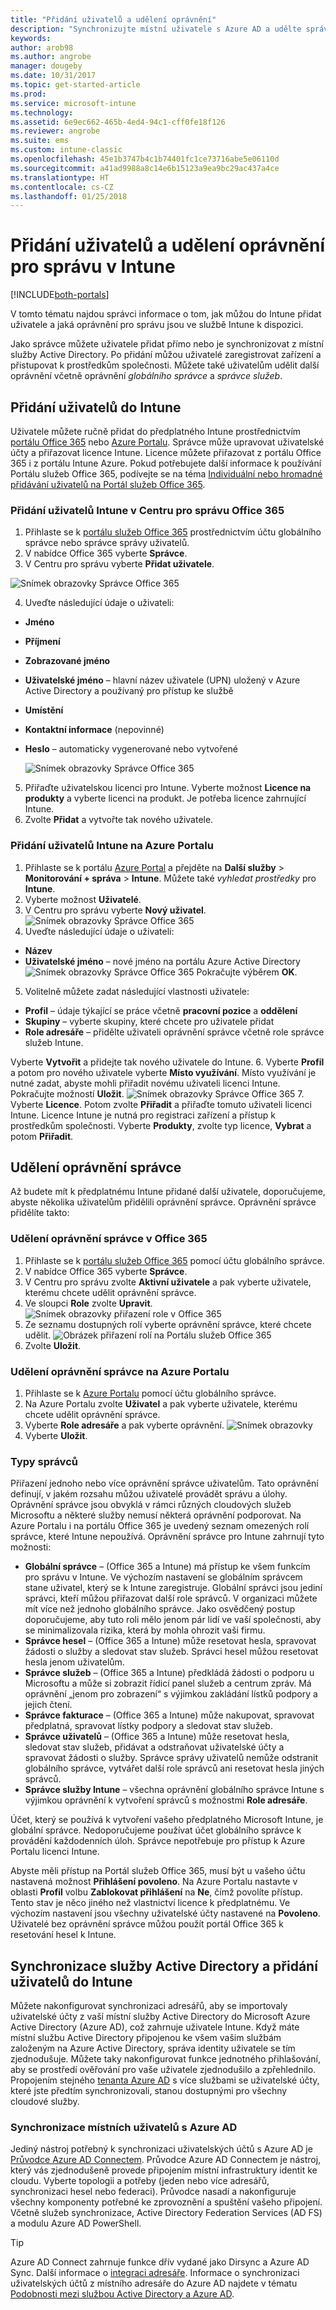 ```yaml
---
title: "Přidání uživatelů a udělení oprávnění"
description: "Synchronizujte místní uživatele s Azure AD a udělte správci oprávnění ke správě předplatného Intune."
keywords: 
author: arob98
ms.author: angrobe
manager: dougeby
ms.date: 10/31/2017
ms.topic: get-started-article
ms.prod: 
ms.service: microsoft-intune
ms.technology: 
ms.assetid: 6e9ec662-465b-4ed4-94c1-cff0fe18f126
ms.reviewer: angrobe
ms.suite: ems
ms.custom: intune-classic
ms.openlocfilehash: 45e1b3747b4c1b74401fc1ce73716abe5e06110d
ms.sourcegitcommit: a41ad9988a8c14e6b15123a9ea9bc29ac437a4ce
ms.translationtype: HT
ms.contentlocale: cs-CZ
ms.lasthandoff: 01/25/2018
---
```

# <a name="add-users-and-give-administrative-permission-to-intune"></a>Přidání uživatelů a udělení oprávnění pro správu v Intune

[!INCLUDE[both-portals](./includes/note-for-both-portals.md)]

V tomto tématu najdou správci informace o tom, jak můžou do Intune přidat uživatele a jaká oprávnění pro správu jsou ve službě Intune k dispozici.

Jako správce můžete uživatele přidat přímo nebo je synchronizovat z místní služby Active Directory. Po přidání můžou uživatelé zaregistrovat zařízení a přistupovat k prostředkům společnosti. Můžete také uživatelům udělit další oprávnění včetně oprávnění *globálního správce* a *správce služeb*.

## <a name="add-users-to-intune"></a>Přidání uživatelů do Intune
Uživatele můžete ručně přidat do předplatného Intune prostřednictvím [portálu Office 365](https://www.office.com/signin) nebo [Azure Portalu](https://portal.azure.com/#blade/Microsoft_Intune_DeviceSettings/ExtensionLandingBlade/overview). Správce může upravovat uživatelské účty a přiřazovat licence Intune. Licence můžete přiřazovat z portálu Office 365 i z portálu Intune Azure. Pokud potřebujete další informace k používání Portálu služeb Office 365, podívejte se na téma [Individuální nebo hromadné přidávání uživatelů na Portál služeb Office 365](https://support.office.com/article/Add-users-individually-or-in-bulk-to-Office-365-Admin-Help-1970f7d6-03b5-442f-b385-5880b9c256ec).

### <a name="add-intune-users-in-the-office-365-admin-center"></a>Přidání uživatelů Intune v Centru pro správu Office 365
1. Přihlaste se k [portálu služeb Office 365](https://www.office.com/signin) prostřednictvím účtu globálního správce nebo správce správy uživatelů.
2. V nabídce Office 365 vyberte **Správce**.
3. V Centru pro správu vyberte **Přidat uživatele**.

  ![Snímek obrazovky Správce Office 365](media/office-add-user.png)

4. Uveďte následující údaje o uživateli:
  - **Jméno**
  - **Příjmení**
  - **Zobrazované jméno**
  - **Uživatelské jméno** – hlavní název uživatele (UPN) uložený v Azure Active Directory a používaný pro přístup ke službě
  - **Umístění**
  - **Kontaktní informace** (nepovinné)
  - **Heslo** – automaticky vygenerované nebo vytvořené

     ![Snímek obrazovky Správce Office 365](media/office-add-user-details.png)

5. Přiřaďte uživatelskou licenci pro Intune. Vyberte možnost **Licence na produkty** a vyberte licenci na produkt. Je potřeba licence zahrnující Intune.
6. Zvolte **Přidat** a vytvořte tak nového uživatele.

### <a name="add-intune-users-in-the-azure-portal"></a>Přidání uživatelů Intune na Azure Portalu
1. Přihlaste se k portálu [Azure Portal](https://portal.azure.com) a přejděte na **Další služby** > **Monitorování + správa** > **Intune**. Můžete také *vyhledat prostředky* pro **Intune**.
2. Vyberte možnost **Uživatelé**.
3. V Centru pro správu vyberte **Nový uživatel**.
  ![Snímek obrazovky Správce Office 365](media/intune-add-user.png)
4. Uveďte následující údaje o uživateli:
  - **Název**
  - **Uživatelské jméno** – nové jméno na portálu Azure Active Directory ![Snímek obrazovky Správce Office 365](media/intune-add-user-info.png) Pokračujte výběrem **OK**.
5. Volitelně můžete zadat následující vlastnosti uživatele:
  - **Profil** – údaje týkající se práce včetně **pracovní pozice** a **oddělení**
  -  **Skupiny** – vyberte skupiny, které chcete pro uživatele přidat
  - **Role adresáře** – přidělte uživateli oprávnění správce včetně role správce služeb Intune.

  Vyberte **Vytvořit** a přidejte tak nového uživatele do Intune.
6. Vyberte **Profil** a potom pro nového uživatele vyberte **Místo využívání**. Místo využívání je nutné zadat, abyste mohli přiřadit novému uživateli licenci Intune. Pokračujte možností **Uložit**.
    ![Snímek obrazovky Správce Office 365](media/intune-add-user-loc.png)
7. Vyberte **Licence**. Potom zvolte **Přiřadit** a přiřaďte tomuto uživateli licenci Intune. Licence Intune je nutná pro registraci zařízení a přístup k prostředkům společnosti. Vyberte **Produkty**, zvolte typ licence, **Vybrat** a potom **Přiřadit**.

## <a name="grant-admin-permissions"></a>Udělení oprávnění správce

Až budete mít k předplatnému Intune přidané další uživatele, doporučujeme, abyste několika uživatelům přidělili oprávnění správce.  Oprávnění správce přidělíte takto:

### <a name="give-admin-permissions-in-office-365"></a>Udělení oprávnění správce v Office 365
1. Přihlaste se k [portálu služeb Office 365](https://www.office.com/signin) pomocí účtu globálního správce.
2. V nabídce Office 365 vyberte **Správce**.
3. V Centru pro správu zvolte **Aktivní uživatele** a pak vyberte uživatele, kterému chcete udělit oprávnění správce.
4. Ve sloupci **Role** zvolte **Upravit**.
  ![Snímek obrazovky přiřazení role v Office 365](./media/office-assign-roles-open.png)
5. Ze seznamu dostupných rolí vyberte oprávnění správce, které chcete udělit.
![Obrázek přiřazení rolí na Portálu služeb Office 365](./media/office-assign-roles.png)
6. Zvolte **Uložit**.

### <a name="give-admin-permissions-in-the-azure-portal"></a>Udělení oprávnění správce na Azure Portalu
1. Přihlaste se k [Azure Portalu](https://www.office.com/signin) pomocí účtu globálního správce.
2. Na Azure Portalu zvolte **Uživatel** a pak vyberte uživatele, kterému chcete udělit oprávnění správce.
3. Vyberte **Role adresáře** a pak vyberte oprávnění.
  ![Snímek obrazovky](./media/add-intune-directory-role.png)
4. Vyberte **Uložit**.

### <a name="types-of-administrators"></a>Typy správců

Přiřazení jednoho nebo více oprávnění správce uživatelům. Tato oprávnění definují, v jakém rozsahu můžou uživatelé provádět správu a úlohy. Oprávnění správce jsou obvyklá v rámci různých cloudových služeb Microsoftu a některé služby nemusí některá oprávnění podporovat. Na Azure Portalu i na portálu Office 365 je uvedený seznam omezených rolí správce, které Intune nepoužívá. Oprávnění správce pro Intune zahrnují tyto možnosti:

- **Globální správce** – (Office 365 a Intune) má přístup ke všem funkcím pro správu v Intune. Ve výchozím nastavení se globálním správcem stane uživatel, který se k Intune zaregistruje. Globální správci jsou jediní správci, kteří můžou přiřazovat další role správců. V organizaci můžete mít více než jednoho globálního správce. Jako osvědčený postup doporučujeme, aby tuto roli mělo jenom pár lidí ve vaší společnosti, aby se minimalizovala rizika, která by mohla ohrozit vaši firmu.
- **Správce hesel** – (Office 365 a Intune) může resetovat hesla, spravovat žádosti o služby a sledovat stav služeb. Správci hesel můžou resetovat hesla jenom uživatelům.
- **Správce služeb** – (Office 365 a Intune) předkládá žádosti o podporu u Microsoftu a může si zobrazit řídicí panel služeb a centrum zpráv. Má oprávnění „jenom pro zobrazení“ s výjimkou zakládání lístků podpory a jejich čtení.
- **Správce fakturace** – (Office 365 a Intune) může nakupovat, spravovat předplatná, spravovat lístky podpory a sledovat stav služeb.
- **Správce uživatelů** – (Office 365 a Intune) může resetovat hesla, sledovat stav služeb, přidávat a odstraňovat uživatelské účty a spravovat žádosti o služby. Správce správy uživatelů nemůže odstranit globálního správce, vytvářet další role správců ani resetovat hesla jiných správců.
- **Správce služby Intune** – všechna oprávnění globálního správce Intune s výjimkou oprávnění k vytvoření správců s možnostmi **Role adresáře**.

Účet, který se používá k vytvoření vašeho předplatného Microsoft Intune, je globální správce. Nedoporučujeme používat účet globálního správce k provádění každodenních úloh. Správce nepotřebuje pro přístup k Azure Portalu licenci Intune. 

Abyste měli přístup na Portál služeb Office 365, musí být u vašeho účtu nastavená možnost **Přihlášení povoleno**. Na Azure Portalu nastavte v oblasti **Profil** volbu **Zablokovat přihlášení** na **Ne**, čímž povolíte přístup. Tento stav je něco jiného než vlastnictví licence k předplatnému. Ve výchozím nastavení jsou všechny uživatelské účty nastavené na **Povoleno**. Uživatelé bez oprávnění správce můžou použít portál Office 365 k resetování hesel k Intune.

## <a name="sync-active-directory-and-add-users-to-intune"></a>Synchronizace služby Active Directory a přidání uživatelů do Intune
Můžete nakonfigurovat synchronizaci adresářů, aby se importovaly uživatelské účty z vaší místní služby Active Directory do Microsoft Azure Active Directory (Azure AD), což zahrnuje uživatele Intune. Když máte místní službu Active Directory připojenou ke všem vašim službám založeným na Azure Active Directory, správa identity uživatele se tím zjednodušuje. Můžete taky nakonfigurovat funkce jednotného přihlašování, aby se prostředí ověřování pro vaše uživatele zjednodušilo a zpřehlednilo. Propojením stejného [tenanta Azure AD](https://azure.microsoft.com/documentation/articles/active-directory-aadconnect/) s více službami se uživatelské účty, které jste předtím synchronizovali, stanou dostupnými pro všechny cloudové služby.

### <a name="how-to-sync-on-premises-users-with-azure-ad"></a>Synchronizace místních uživatelů s Azure AD
Jediný nástroj potřebný k synchronizaci uživatelských účtů s Azure AD je [Průvodce Azure AD Connectem](https://www.microsoft.com/download/details.aspx?id=47594). Průvodce Azure AD Connectem je nástroj, který vás zjednodušeně provede připojením místní infrastruktury identit ke cloudu.  Vyberte topologii a potřeby (jeden nebo více adresářů, synchronizaci hesel nebo federaci). Průvodce nasadí a nakonfiguruje všechny komponenty potřebné ke zprovoznění a spuštění vašeho připojení. Včetně služeb synchronizace, Active Directory Federation Services (AD FS) a modulu Azure AD PowerShell.

> [!TIP]
> Azure AD Connect zahrnuje funkce dřív vydané jako Dirsync a Azure AD Sync. Další informace o [integraci adresáře](http://technet.microsoft.com/library/jj573653.aspx). Informace o synchronizaci uživatelských účtů z místního adresáře do Azure AD najdete v tématu [Podobnosti mezi službou Active Directory a Azure AD](http://technet.microsoft.com/library/dn518177.aspx).
